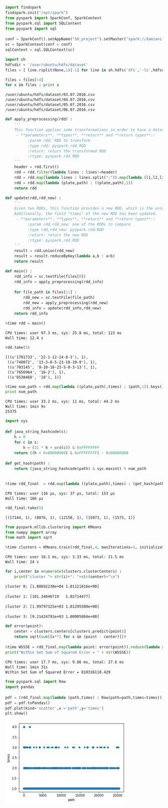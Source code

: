 

```python
import findspark
findspark.init("/opt/spark")
from pyspark import SparkConf, SparkContext
from pyspark.sql import SQLContext
from pyspark import sql

conf = SparkConf().setAppName("SO_project").setMaster("spark://damiani-master-slave-0:7077")
sc = SparkContext(conf = conf)
sqlContext = sql.SQLContext(sc)
```


```python
import sh
hdfsdir = '/user/ubuntu/hdfs/dataset'
files = [ line.rsplit(None,1)[-1] for line in sh.hdfs('dfs','-ls',hdfsdir).split('\n') if len(line.rsplit(None,1))][2:]   
```


```python
files = files[:4]
for x in files : print x 
```

    /user/ubuntu/hdfs/dataset/03.07.2016.csv
    /user/ubuntu/hdfs/dataset/04.07.2016.csv
    /user/ubuntu/hdfs/dataset/05.07.2016.csv
    /user/ubuntu/hdfs/dataset/06.07.2016.csv



```python
def apply_preprocessing(rdd) :
    '''
    This function applies some transformations in order to have a dataset with this shape: ((plate,path),times)
     - **parameters**, **types**, **return** and **return types**::
          :param rdd: RDD to transform
          :type rdd: pyspark.rdd.RDD
          :return: return the transformed RDD 
          :rtype: pyspark.rdd.RDD
    '''
    header = rdd.first()
    rdd = rdd.filter(lambda lines : lines!=header)
    rdd = rdd.map(lambda lines : lines.split(";")).map(lambda (l1,l2,l3,l4,l5) : (l1,str(l2))).reduceByKey(lambda g1,g2: str(g1)+"-"+str(g2))
    rdd = rdd.map(lambda (plate,path) : ((plate,path),1))
    return rdd 
```


```python
def update(rdd,rdd_new) :
    '''
    Given two RDDs, this function provides a new RDD, which is the union of the RDDs.
    Additionally, the field "times" of the new RDD has been updated. 
     - **parameters**, **types**, **return** and **return types**::
          :param rdd,rdd_new: one of the RDDs to compare
          :type rdd,rdd_new: pyspark.rdd.RDD
          :return: return the new RDD 
          :rtype: pyspark.rdd.RDD
    '''
    result = rdd.union(rdd_new)
    result = result.reduceByKey(lambda a,b : a+b)
    return result
```


```python
def main() :
    rdd_info = sc.textFile(files[0])
    rdd_info = apply_preprocessing(rdd_info)
    
    for file_path in files[1:] : 
        rdd_new = sc.textFile(file_path)
        rdd_new = apply_preprocessing(rdd_new)
        rdd_info = update(rdd_info,rdd_new)
    return rdd_info    
```


```python
%time rdd = main()
```

    CPU times: user 97.3 ms, sys: 25.8 ms, total: 123 ms
    Wall time: 12.4 s



```python
rdd.take(5)
```




    [((u'1781733', '22-1-12-14-8-3'), 1),
     ((u'748072', '13-3-8-5-23-18-10-9'), 1),
     ((u'703145', '9-10-18-23-5-8-3-13'), 1),
     ((u'7656964', '16-2'), 1),
     ((u'8530468', '18'), 1)]




```python
%time num_path = rdd.map(lambda ((plate,path),times) : (path,1)).keys().distinct().count()
print num_path
```

    CPU times: user 33.2 ms, sys: 11 ms, total: 44.2 ms
    Wall time: 1min 9s
    25375



```python
import sys 

def java_string_hashcode(s):
    h = 0
    for c in s:
        h = (31 * h + ord(c)) & 0xFFFFFFFF
    return ((h + 0x80000000) & 0xFFFFFFFF) - 0x80000000

def get_hash(path) :
    return (java_string_hashcode(path) & sys.maxint) % num_path 
    
```


```python
%time rdd_final  = rdd.map(lambda ((plate,path),times) : (get_hash(path),times ))
```

    CPU times: user 116 µs, sys: 37 µs, total: 153 µs
    Wall time: 166 µs



```python
rdd_final.take(5)
```




    [(17144, 1), (8076, 1), (12158, 1), (15973, 1), (1575, 1)]




```python
from pyspark.mllib.clustering import KMeans
from numpy import array
from math import sqrt
```


```python
%time clusters = KMeans.train(rdd_final,4, maxIterations=3, initializationMode="random")
```

    CPU times: user 18.1 ms, sys: 3.33 ms, total: 21.5 ms
    Wall time: 24 s



```python
for i,center in enumerate(clusters.clusterCenters) :
    print("cluster "+ str(i)+": "+str(center)+"\n")
```

    cluster 0: [1.88692238e+04 1.01121816e+00]
    
    cluster 1: [101.34846719   1.02714477]
    
    cluster 2: [1.99797325e+03 1.01295580e+00]
    
    cluster 3: [9.21424791e+03 1.00905804e+00]
    



```python
def error(point):
    center = clusters.centers[clusters.predict(point)]
    return sqrt(sum([x**2 for x in (point - center)]))

%time WSSSE = rdd_final.map(lambda point: error(point)).reduce(lambda x, y: x + y)
print("Within Set Sum of Squared Error = " + str(WSSSE))
```

    CPU times: user 17.7 ms, sys: 9.86 ms, total: 27.6 ms
    Wall time: 1min 31s
    Within Set Sum of Squared Error = 810316110.429



```python
from pyspark.sql import Row
import pandas

pdf = (rdd_final.map(lambda (path,times) : Row(path=path,times=times))).toDF()
pdf = pdf.toPandas()
pdf.plot(kind='scatter',x ='path',y='times')
plt.show()
```


![png](output_16_0.png)

